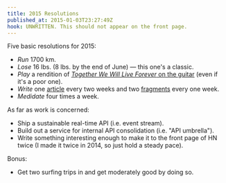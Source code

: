 ```yaml
---
title: 2015 Resolutions
published_at: 2015-01-03T23:27:49Z
hook: UNWRITTEN. This should not appear on the front page.
---
```


Five basic resolutions for 2015:

* _Run_ 1700 km.
* _Lose_ 16 lbs. (8 lbs. by the end of June) &mdash; this one's a classic.
* _Play_ a rendition of [_Together We Will Live Forever_ on the
  guitar](https://www.youtube.com/watch?v=VH7pp2BXGC0) (even if it's a poor
  one).
* _Write_ one [article](/articles) every two weeks and two
  [fragments](/fragments) every one week.
* _Medidate_ four times a week.

As far as work is concerned:

* Ship a sustainable real-time API (i.e. event stream).
* Build out a service for internal API consolidation (i.e. "API umbrella").
* Write something interesting enough to make it to the front page of HN twice
  (I made it twice in 2014, so just hold a steady pace).

Bonus:

* Get two surfing trips in and get moderately good by doing so.
